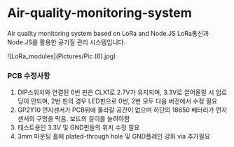 # Air-quality-monitoring-system
Air quality monitoring system based on LoRa and Node.JS
LoRa통신과 Node.JS를 활용한 공기질 관리 시스템입니다.

![LoRa_modules](Pictures/Pic (6).jpg)

### PCB 수정사항
1. DIP스위치와 연결된 0번 핀은 CLX1로 2.7V가 유지되며, 3.3V로 끌어올릴 시 업로딩이 안되며, 2번 핀의 경우 LED핀으로 0번, 2번 모두 다음 버전에서 수정 필요
1. GP2Y10 먼지센서가 PCB위에 올라갈 공간이 없으며 하단의 18650 배터리가 먼지센서의 구멍을 막음. 보드의 길이를 늘려야함
1. 테스트용인 3.3V 및 GND핀들의 위치 수정 필요
1. 3mm 마운팅 홀에 plated-through hole 및 GND플레인 강화 via 추가필요

